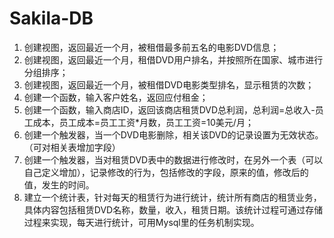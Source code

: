 # Sakila-DB

1. 创建视图，返回最近一个月，被租借最多前五名的电影DVD信息；
2. 创建视图，返回最近一个月，租借DVD用户排名，并按照所在国家、城市进行分组排序；
3. 创建视图，返回最近一个月，被租借DVD电影类型排名，显示租赁的次数；
4. 创建一个函数，输入客户姓名，返回应付租金；
5. 创建一个函数，输入商店ID，返回该商店租赁DVD总利润，总利润=总收入-员工成本，员工成本=员工工资*月数，员工工资=10美元/月；
6. 创建一个触发器，当一个DVD电影删除，相关该DVD的记录设置为无效状态。（可对相关表增加字段）
7. 创建一个触发器，当对租赁DVD表中的数据进行修改时，在另外一个表（可以自己定义增加），记录修改的行为，包括修改的字段，原来的值，修改后的值，发生的时间。
8. 建立一个统计表，针对每天的租赁行为进行统计，统计所有商店的租赁业务，具体内容包括租赁DVD名称，数量，收入，租赁日期。该统计过程可通过存储过程来实现，每天进行统计，可用Mysql里的任务机制实现。
